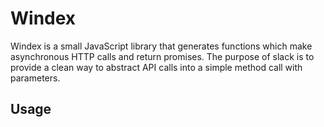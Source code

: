Windex
======

Windex is a small JavaScript library that generates functions which make asynchronous HTTP calls and return promises. The purpose of slack is to provide a clean way to abstract API calls into a simple method call with parameters.

Usage
-----

